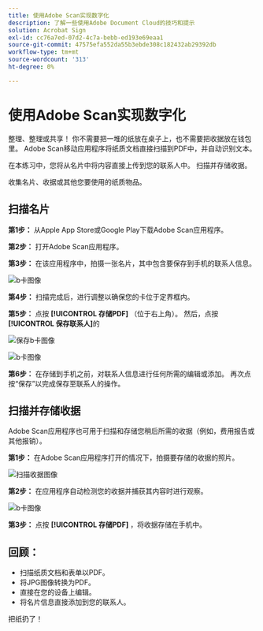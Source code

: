 ```yaml
---
title: 使用Adobe Scan实现数字化
description: 了解一些使用Adobe Document Cloud的技巧和提示
solution: Acrobat Sign
exl-id: cc76a7ed-07d2-4c7a-bebb-ed193e69eaa1
source-git-commit: 47575efa552da55b3ebde308c182432ab29392db
workflow-type: tm+mt
source-wordcount: '313'
ht-degree: 0%

---
```


# 使用Adobe Scan实现数字化

整理、整理或共享！ 你不需要把一堆的纸放在桌子上，也不需要把收据放在钱包里。 Adobe Scan移动应用程序将纸质文档直接扫描到PDF中，并自动识别文本。

在本练习中，您将从名片中将内容直接上传到您的联系人中。 扫描并存储收据。

收集名片、收据或其他您要使用的纸质物品。

## 扫描名片

**第1步：** 从Apple App Store或Google Play下载Adobe Scan应用程序。

**第2步：** 打开Adobe Scan应用程序。

**第3步：** 在该应用程序中，拍摄一张名片，其中包含要保存到手机的联系人信息。

![b卡图像](assets/scanbcard.png)


**第4步：** 扫描完成后，进行调整以确保您的卡位于定界框内。

**第5步：** 点按 **[!UICONTROL 存储PDF]** （位于右上角）。 然后，点按 **[!UICONTROL 保存联系人]**&#x200B;的


![保存b卡图像](assets/savecontact.jpg)

![b卡图像](assets/savecontact.png)

**第6步：** 在存储到手机之前，对联系人信息进行任何所需的编辑或添加。 再次点按“保存”以完成保存至联系人的操作。

## 扫描并存储收据

Adobe Scan应用程序也可用于扫描和存储您稍后所需的收据（例如，费用报告或其他报销）。

**第1步：** 在Adobe Scan应用程序打开的情况下，拍摄要存储的收据的照片。

![扫描收据图像](assets/scanreceipt.png)


**第2步：** 在应用程序自动检测您的收据并捕获其内容时进行观察。

![b卡图像](assets/receiptoutput.jpg)

**第3步：** 点按 **[!UICONTROL 存储PDF]** ，将收据存储在手机中。


## 回顾：

* 扫描纸质文档和表单以PDF。
* 将JPG图像转换为PDF。
* 直接在您的设备上编辑。
* 将名片信息直接添加到您的联系人。

把纸扔了！
